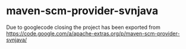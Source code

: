 # maven-scm-provider-svnjava
Due to googlecode closing the project has been exported from https://code.google.com/a/apache-extras.org/p/maven-scm-provider-svnjava/
